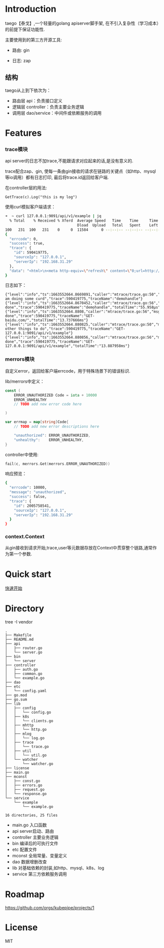 # Introduction

taego【泰戈】,一个轻量的golang apiserver脚手架, 在不引入复杂性（学习成本）的前提下保证功能性.

主要使用到的第三方开源工具:

* 路由: gin

* 日志: zap

## 结构

taego从上到下依次为：

* 路由层 api：负责接口定义
* 逻辑层 controller：负责主要业务逻辑
* 调用层 dao/service：中间件或依赖服务的调用

# Features

### trace模块

api server的日志不加trace,不能跟请求对应起来的话,是没有意义的.

trace配合zap、gin, 使每一条由gin接收的请求在链路的关键点（如http、mysql等io调用）都有日志打印, 最后将trace.id返回给客户端.

在controller层的用法:
```
GetTrace(c).Log("this is my log")
```

使用curl模拟客户端请求：

```bash
➜  ~ curl 127.0.0.1:9091/api/v1/example | jq
  % Total    % Received % Xferd  Average Speed   Time    Time     Time  Current
                                 Dload  Upload   Total   Spent    Left  Speed
100   231  100   231    0     0  11584      0 --:--:-- --:--:-- --:--:-- 16500
{
  "errcode": 0,
  "success": true,
  "trace": {
    "id": 590419775,
    "sourceIp": "127.0.0.1",
    "serverIp": "192.168.31.29"
  },
  "data": "<html>\n<meta http-equiv=\"refresh\" content=\"0;url=http://www.baidu.com/\">\n</html>\n"
}
```

日志如下：

```
{"level":"info","ts":1663552664.8669891,"caller":"mtrace/trace.go:50","msg":"i am doing some curd","trace":590419775,"traceName":"demohandle"}
{"level":"info","ts":1663552664.8670452,"caller":"mtrace/trace.go:56","msg":"step done","trace":590419775,"traceName":"demohandle","totalTime":"55.958µs"}
{"level":"info","ts":1663552664.8808,"caller":"mtrace/trace.go:56","msg":"step done","trace":590419775,"traceName":"GET-baidu.com/","totalTime":"13.737666ms"}
{"level":"info","ts":1663552664.880825,"caller":"mtrace/trace.go:50","msg":"some other things to do","trace":590419775,"traceName":"GET-127.0.0.1:9091/api/v1/example"}
{"level":"info","ts":1663552664.880856,"caller":"mtrace/trace.go:56","msg":"step done","trace":590419775,"traceName":"GET-127.0.0.1:9091/api/v1/example","totalTime":"13.887958ms"}
```

### merrors模块

自定义error，返回给客户端errcode，用于特殊场景下的错误标识.

lib/merrors中定义：

```go
const (
	ERROR_UNAUTHORIZED Code = iota + 10000
	ERROR_UNHEALTHY
	// TODO add new error code here

)

var errmap = map[string]Code{
	// TODO add new error descriptions here

	"unauthorized": ERROR_UNAUTHORIZED,
	"unhealthy":    ERROR_UNHEALTHY,
}
```

controller中使用:

```go
fail(c, merrors.Get(merrors.ERROR_UNAUTHORIZED))
```

响应预览：

```bash
{
  "errcode": 10000,
  "message": "unauthorized",
  "success": false,
  "trace": {
    "id": 2005758541,
    "sourceIp": "127.0.0.1",
    "serverIp": "192.168.31.29"
  }
}
```

### context.Context

从gin接收到请求开始,trace,user等元数据存放在Context中贯穿整个链路,通常作为第一个参数.

# Quick start

[快速开始](docs/quick-start.md)

# Directory

tree -I vendor
```
.
├── Makefile
├── README.md
├── api
│   ├── router.go
│   └── server.go
├── bin
│   └── server
├── controller
│   ├── auth.go
│   ├── common.go
│   └── example.go
├── dao
├── etc
│   └── config.yaml
├── go.mod
├── go.sum
├── lib
│   ├── config
│   │   └── config.go
│   ├── k8s
│   │   └── clients.go
│   ├── mhttp
│   │   └── http.go
│   ├── mlog
│   │   └── log.go
│   ├── trace
│   │   └── trace.go
│   ├── util
│   │   └── util.go
│   └── watcher
│       └── watcher.go
├── license
├── main.go
├── mconst
│   ├── const.go
│   ├── errors.go
│   ├── request.go
│   └── response.go
└── service
    └── example
        └── example.go

16 directories, 25 files
```

* main.go 入口函数
* api server启动、路由
* controller 主要业务逻辑
* bin 编译后的可执行文件
* etc 配置文件
* mconst 全局常量、变量定义
* dao 数据增删改查
* lib 对基础依赖的封装,如http、mysql、k8s、log
* service 第三方依赖服务调用

# Roadmap 

https://github.com/orgs/kubepipe/projects/1

# License

MIT

